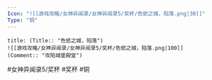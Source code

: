 ```yaml
---
Icon: "![[游戏攻略/女神异闻录/女神异闻录5/奖杯/色慾之城，陷落.png|30]]"
Type: "铜"
---
```

```ad-common-bronze-trophy
title: (Title:: "色慾之城，陷落")
![[游戏攻略/女神异闻录/女神异闻录5/奖杯/色慾之城，陷落.png|100]]
(Comment:: "攻陷城堡殿堂")
```

#女神异闻录5/奖杯 #奖杯 #铜

